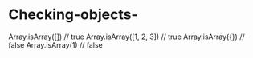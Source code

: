 # Checking-objects-

Array.isArray([]) // true
Array.isArray([1, 2, 3]) // true
Array.isArray({}) // false
Array.isArray(1) // false
